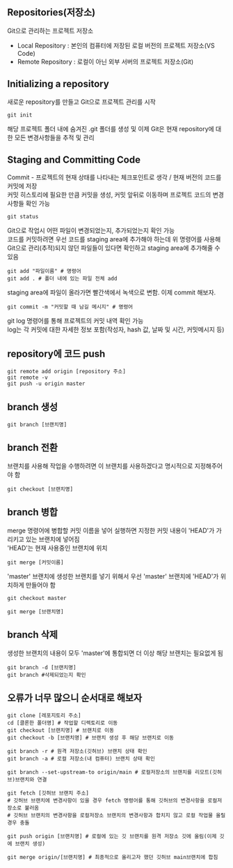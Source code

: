## Repositories(저장소)
Git으로 관리하는 프로젝트 저장소 

- Local Repository : 본인의 컴퓨터에 저장된 로컬 버전의 프로젝트 저장소(VS Code)
- Remote Repository : 로컬이 아닌 외부 서버의 프로젝트 저장소(Git)

## Initializing a repository
새로운 repository를 만들고 Git으로 프로젝트 관리를 시작  

    git init  

해당 프로젝트 폴더 내에 숨겨진 .git 폴더를 생성 및 이제 Git은 현재 repository에 대한 모든 변경사항들을 추적 및 관리

## Staging and Committing Code
Commit - 프로젝트의 현재 상태를 나타내는 체크포인트로 생각 / 현재 버전의 코드를 커밋에 저장  
커밋 히스토리에 필요한 만큼 커밋을 생성, 커밋 앞뒤로 이동하며 프로젝트 코드의 변경사항들 확인 가능  

    git status  

Git으로 작업시 어떤 파일이 변경되었는지, 추가되었는지 확인 가능  
코드를 커밋하려면 우선 코드를 staging area에 추가해야 하는데 위 명령어를 사용해 Git으로 관리(추적)되지 않던 파일들이 있다면 확인하고 staging area에 추가해줄 수 있음  

    git add "파일이름" # 명령어  
    git add . # 폴더 내에 있는 파일 전체 add  

staging area에 파일이 올라가면 빨간색에서 녹색으로 변함. 이제 commit 해보자.  

    git commit -m "커밋할 때 남길 메시지" # 명령어  

git log 명령어를 통해 프로젝트의 커밋 내역 확인 가능  
log는 각 커밋에 대한 자세한 정보 포함(작성자, hash 값, 날짜 및 시간, 커밋메시지 등)  

## repository에 코드 push  
    git remote add origin [repository 주소]  
    git remote -v  
    git push -u origin master  

## branch 생성  
    git branch [브랜치명]  

## branch 전환  
브랜치를 사용해 작업을 수행하려면 이 브랜치를 사용하겠다고 명시적으로 지정해주어야 함  

    git checkout [브랜치명]  

## branch 병합  
merge 명령어에 병합할 커밋 이름을 넣어 실행하면 지정한 커밋 내용이 'HEAD'가 가리키고 있는 브랜치에 넣어짐  
'HEAD'는 현재 사용중인 브랜치에 위치  

    git merge [커밋이름]  

'master' 브랜치에 생성한 브랜치를 넣기 위해서 우선 'master' 브랜치에 'HEAD'가 위치하게 만들어야 함  

    git checkout master  

    git merge [브랜치명]  

## branch 삭제  
생성한 브랜치의 내용이 모두 'master'에 통합되면 더 이상 해당 브랜치는 필요없게 됨  

    git branch -d [브랜치명]  
    git branch #삭제되었는지 확인  

## 오류가 너무 많으니 순서대로 해보자  

    git clone [레포지토리 주소]  
    cd [클론한 폴더명] # 작업할 디렉토리로 이동  
    git checkout [브랜치명] # 브랜치로 이동  
    git checkout -b [브랜치명] # 브랜치 생성 후 해당 브랜치로 이동  

    git branch -r # 원격 저장소(깃허브) 브랜치 상태 확인  
    git branch -a # 로컬 저장소(내 컴퓨터) 브랜치 상태 확인  

    git branch --set-upstream-to origin/main # 로컬저장소의 브랜치를 리모트(깃허브)브랜치와 연결  

    git fetch [깃허브 브랜치 주소]  
    # 깃허브 브랜치에 변경사항이 있을 경우 fetch 명령어를 통해 깃허브의 변경사항을 로컬저장소로 불러옴  
    # 깃허브 브랜치의 변경사항을 로컬저장소 브랜치의 변경사항과 합치지 않고 로컬 작업물 올릴 경우 충돌  
    
    git push origin [브랜치명] # 로컬에 있는 깃 브랜치를 원격 저장소 깃에 올림(이제 깃에 브랜치 생성)  

    git merge origin/[브랜치명] # 최종적으로 올리고자 했던 깃허브 main브랜치에 합침